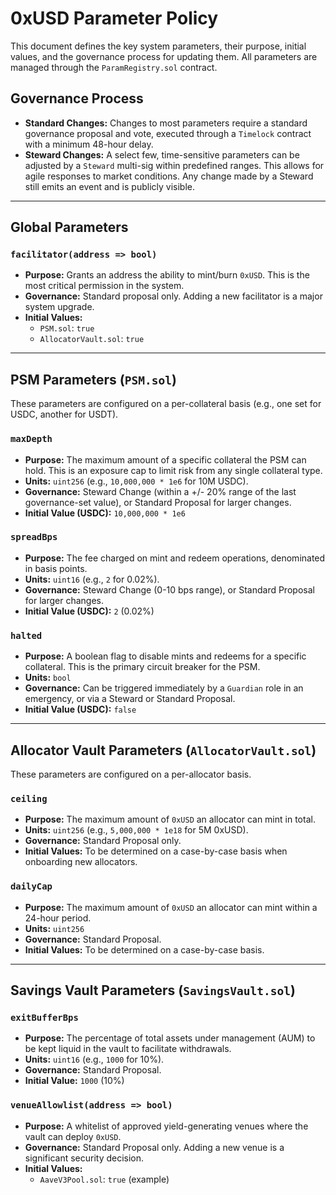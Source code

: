 # 0xUSD Parameter Policy

This document defines the key system parameters, their purpose, initial values, and the governance process for updating them. All parameters are managed through the `ParamRegistry.sol` contract.

## Governance Process

- **Standard Changes:** Changes to most parameters require a standard governance proposal and vote, executed through a `Timelock` contract with a minimum 48-hour delay.
- **Steward Changes:** A select few, time-sensitive parameters can be adjusted by a `Steward` multi-sig within predefined ranges. This allows for agile responses to market conditions. Any change made by a Steward still emits an event and is publicly visible.

---

## Global Parameters

### `facilitator(address => bool)`
- **Purpose:** Grants an address the ability to mint/burn `0xUSD`. This is the most critical permission in the system.
- **Governance:** Standard proposal only. Adding a new facilitator is a major system upgrade.
- **Initial Values:**
    - `PSM.sol`: `true`
    - `AllocatorVault.sol`: `true`

---

## PSM Parameters (`PSM.sol`)

These parameters are configured on a per-collateral basis (e.g., one set for USDC, another for USDT).

### `maxDepth`
- **Purpose:** The maximum amount of a specific collateral the PSM can hold. This is an exposure cap to limit risk from any single collateral type.
- **Units:** `uint256` (e.g., `10,000,000 * 1e6` for 10M USDC).
- **Governance:** Steward Change (within a +/- 20% range of the last governance-set value), or Standard Proposal for larger changes.
- **Initial Value (USDC):** `10,000,000 * 1e6`

### `spreadBps`
- **Purpose:** The fee charged on mint and redeem operations, denominated in basis points.
- **Units:** `uint16` (e.g., `2` for 0.02%).
- **Governance:** Steward Change (0-10 bps range), or Standard Proposal for larger changes.
- **Initial Value (USDC):** `2` (0.02%)

### `halted`
- **Purpose:** A boolean flag to disable mints and redeems for a specific collateral. This is the primary circuit breaker for the PSM.
- **Units:** `bool`
- **Governance:** Can be triggered immediately by a `Guardian` role in an emergency, or via a Steward or Standard Proposal.
- **Initial Value (USDC):** `false`

---

## Allocator Vault Parameters (`AllocatorVault.sol`)

These parameters are configured on a per-allocator basis.

### `ceiling`
- **Purpose:** The maximum amount of `0xUSD` an allocator can mint in total.
- **Units:** `uint256` (e.g., `5,000,000 * 1e18` for 5M 0xUSD).
- **Governance:** Standard Proposal only.
- **Initial Values:** To be determined on a case-by-case basis when onboarding new allocators.

### `dailyCap`
- **Purpose:** The maximum amount of `0xUSD` an allocator can mint within a 24-hour period.
- **Units:** `uint256`
- **Governance:** Standard Proposal.
- **Initial Values:** To be determined on a case-by-case basis.

---

## Savings Vault Parameters (`SavingsVault.sol`)

### `exitBufferBps`
- **Purpose:** The percentage of total assets under management (AUM) to be kept liquid in the vault to facilitate withdrawals.
- **Units:** `uint16` (e.g., `1000` for 10%).
- **Governance:** Standard Proposal.
- **Initial Value:** `1000` (10%)

### `venueAllowlist(address => bool)`
- **Purpose:** A whitelist of approved yield-generating venues where the vault can deploy `0xUSD`.
- **Governance:** Standard Proposal only. Adding a new venue is a significant security decision.
- **Initial Values:**
    - `AaveV3Pool.sol`: `true` (example)
